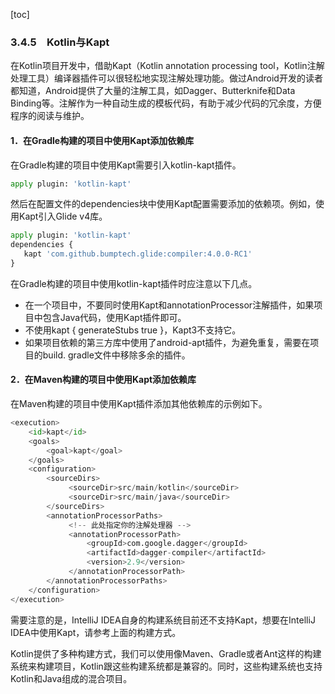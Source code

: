 [toc]

### 3.4.5　Kotlin与Kapt

在Kotlin项目开发中，借助Kapt（Kotlin annotation processing tool，Kotlin注解处理工具）编译器插件可以很轻松地实现注解处理功能。做过Android开发的读者都知道，Android提供了大量的注解工具，如Dagger、Butterknife和Data Binding等。注解作为一种自动生成的模板代码，有助于减少代码的冗余度，方便程序的阅读与维护。

#### 1．在Gradle构建的项目中使用Kapt添加依赖库

在Gradle构建的项目中使用Kapt需要引入kotlin-kapt插件。

```python
apply plugin: 'kotlin-kapt'
```

然后在配置文件的dependencies块中使用Kapt配置需要添加的依赖项。例如，使用Kapt引入Glide v4库。

```python
apply plugin: 'kotlin-kapt' 
dependencies {
   kapt 'com.github.bumptech.glide:compiler:4.0.0-RC1'
}
```

在Gradle构建的项目中使用kotlin-kapt插件时应注意以下几点。

+ 在一个项目中，不要同时使用Kapt和annotationProcessor注解插件，如果项目中包含Java代码，使用Kapt插件即可。
+ 不使用kapt { generateStubs true }，Kapt3不支持它。
+ 如果项目依赖的第三方库中使用了android-apt插件，为避免重复，需要在项目的build. gradle文件中移除多余的插件。

#### 2．在Maven构建的项目中使用Kapt添加依赖库

在Maven构建的项目中使用Kapt插件添加其他依赖库的示例如下。

```python
<execution>
    <id>kapt</id>
    <goals>
        <goal>kapt</goal>
    </goals>
    <configuration>
        <sourceDirs>
             <sourceDir>src/main/kotlin</sourceDir>
             <sourceDir>src/main/java</sourceDir>
        </sourceDirs>
        <annotationProcessorPaths>
             <!-- 此处指定你的注解处理器 -->
             <annotationProcessorPath>
                 <groupId>com.google.dagger</groupId>
                 <artifactId>dagger-compiler</artifactId>
                 <version>2.9</version>
             </annotationProcessorPath>
        </annotationProcessorPaths>
    </configuration>
</execution>
```

需要注意的是，IntelliJ IDEA自身的构建系统目前还不支持Kapt，想要在IntelliJ IDEA中使用Kapt，请参考上面的构建方式。

Kotlin提供了多种构建方式，我们可以使用像Maven、Gradle或者Ant这样的构建系统来构建项目，Kotlin跟这些构建系统都是兼容的。同时，这些构建系统也支持Kotlin和Java组成的混合项目。

